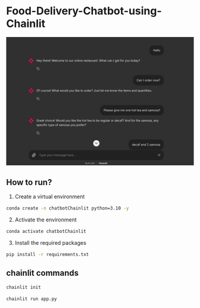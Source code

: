 # Food-Delivery-Chatbot-using-Chainlit

![Food Delivery Bot](images/OnlineOrderDelivery.png)


## How to run?

1. Create a virtual environment

```bash
conda create -n chatbotChainlit python=3.10 -y

```

2. Activate the environment

```bash
conda activate chatbotChainlit

```


3. Install the required packages

```bash
pip install -r requirements.txt
```


## chainlit commands

```bash
chainlit init
```


```bash
chainlit run app.py
```
